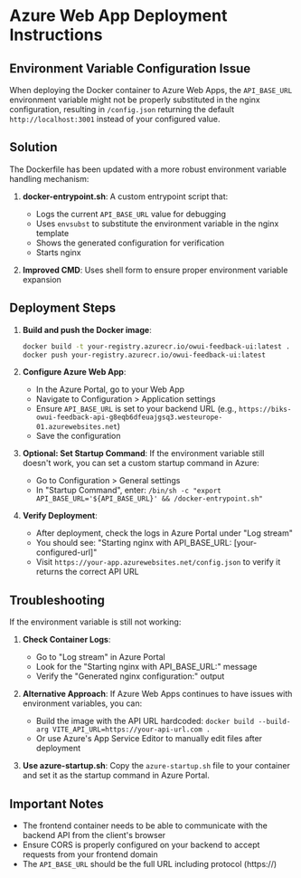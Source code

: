 # Azure Web App Deployment Instructions

## Environment Variable Configuration Issue

When deploying the Docker container to Azure Web Apps, the `API_BASE_URL` environment variable might not be properly substituted in the nginx configuration, resulting in `/config.json` returning the default `http://localhost:3001` instead of your configured value.

## Solution

The Dockerfile has been updated with a more robust environment variable handling mechanism:

1. **docker-entrypoint.sh**: A custom entrypoint script that:
   - Logs the current `API_BASE_URL` value for debugging
   - Uses `envsubst` to substitute the environment variable in the nginx template
   - Shows the generated configuration for verification
   - Starts nginx

2. **Improved CMD**: Uses shell form to ensure proper environment variable expansion

## Deployment Steps

1. **Build and push the Docker image**:
   ```bash
   docker build -t your-registry.azurecr.io/owui-feedback-ui:latest .
   docker push your-registry.azurecr.io/owui-feedback-ui:latest
   ```

2. **Configure Azure Web App**:
   - In the Azure Portal, go to your Web App
   - Navigate to Configuration > Application settings
   - Ensure `API_BASE_URL` is set to your backend URL (e.g., `https://biks-owui-feedback-api-g8eqb6dfeuajgsq3.westeurope-01.azurewebsites.net`)
   - Save the configuration

3. **Optional: Set Startup Command**:
   If the environment variable still doesn't work, you can set a custom startup command in Azure:
   - Go to Configuration > General settings
   - In "Startup Command", enter: `/bin/sh -c "export API_BASE_URL='${API_BASE_URL}' && /docker-entrypoint.sh"`

4. **Verify Deployment**:
   - After deployment, check the logs in Azure Portal under "Log stream"
   - You should see: "Starting nginx with API_BASE_URL: [your-configured-url]"
   - Visit `https://your-app.azurewebsites.net/config.json` to verify it returns the correct API URL

## Troubleshooting

If the environment variable is still not working:

1. **Check Container Logs**:
   - Go to "Log stream" in Azure Portal
   - Look for the "Starting nginx with API_BASE_URL:" message
   - Verify the "Generated nginx configuration:" output

2. **Alternative Approach**:
   If Azure Web Apps continues to have issues with environment variables, you can:
   - Build the image with the API URL hardcoded: `docker build --build-arg VITE_API_URL=https://your-api-url.com .`
   - Or use Azure's App Service Editor to manually edit files after deployment

3. **Use azure-startup.sh**:
   Copy the `azure-startup.sh` file to your container and set it as the startup command in Azure Portal.

## Important Notes

- The frontend container needs to be able to communicate with the backend API from the client's browser
- Ensure CORS is properly configured on your backend to accept requests from your frontend domain
- The `API_BASE_URL` should be the full URL including protocol (https://)